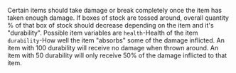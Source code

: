 Certain items should take damage or break completely once the item has taken enough damage. If boxes of stock are tossed around, overall quantity % of that box of stock should decrease depending on the item and it's "durability". Possible item variables are
`health`-Health of the item
`durability`-How well the item "absorbs" some of the damage inflicted. An item with 100 durability will receive no damage when thrown around. An item with 50 durability will only receive 50% of the damage inflicted to that item.